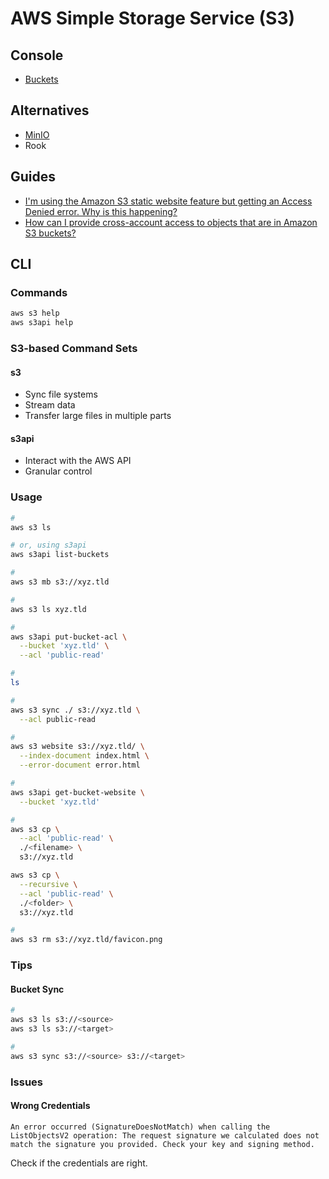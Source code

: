 # AWS Simple Storage Service (S3)

## Console

- [Buckets](https://s3.console.aws.amazon.com/s3/buckets)

## Alternatives

- [MinIO](/minio.md)
- Rook

## Guides

- [I'm using the Amazon S3 static website feature but getting an Access Denied error. Why is this happening?](https://aws.amazon.com/premiumsupport/knowledge-center/s3-static-website-endpoint-error/)
- [How can I provide cross-account access to objects that are in Amazon S3 buckets?](https://aws.amazon.com/premiumsupport/knowledge-center/cross-account-access-s3/)

## CLI

### Commands

```sh
aws s3 help
aws s3api help
```

### S3-based Command Sets

#### s3

- Sync file systems
- Stream data
- Transfer large files in multiple parts

#### s3api

- Interact with the AWS API
- Granular control

### Usage

```sh
#
aws s3 ls

# or, using s3api
aws s3api list-buckets

#
aws s3 mb s3://xyz.tld

#
aws s3 ls xyz.tld

#
aws s3api put-bucket-acl \
  --bucket 'xyz.tld' \
  --acl 'public-read'

#
ls

#
aws s3 sync ./ s3://xyz.tld \
  --acl public-read

#
aws s3 website s3://xyz.tld/ \
  --index-document index.html \
  --error-document error.html

#
aws s3api get-bucket-website \
  --bucket 'xyz.tld'

#
aws s3 cp \
  --acl 'public-read' \
  ./<filename> \
  s3://xyz.tld

aws s3 cp \
  --recursive \
  --acl 'public-read' \
  ./<folder> \
  s3://xyz.tld

#
aws s3 rm s3://xyz.tld/favicon.png
```

<!--
https://<bucket-name>.s3.amazonaws.com/<object-key>
-->

<!--
aws s3 sync s3://ORIGIN-BUCKET-NAME s3://DESTINATION-BUCKET-NAME/OPTIONAL-FOLDER \
  --source-region ORIGIN-REGION \
  --region DESTINATION-REGION
-->

<!--
{
	"Version": "2012-10-17",
	"Statement": [
		{
			"Sid":"PublicReadGetObject",
			"Principal": "*",
			"Effect":"Allow",
			"Action":["s3:GetObject"],
			"Resource":["arn:aws:s3:::example-bucket/*"]
		}
	]
}
-->

### Tips

#### Bucket Sync

```sh
#
aws s3 ls s3://<source>
aws s3 ls s3://<target>

#
aws s3 sync s3://<source> s3://<target>
```

### Issues

#### Wrong Credentials

```log
An error occurred (SignatureDoesNotMatch) when calling the ListObjectsV2 operation: The request signature we calculated does not match the signature you provided. Check your key and signing method.
```

Check if the credentials are right.
